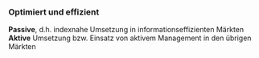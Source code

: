 ### Optimiert und effizient 

**Passive**, d.h. indexnahe Umsetzung in informationseffizienten Märkten
**Aktive** Umsetzung bzw. Einsatz von aktivem Management in den übrigen Märkten 